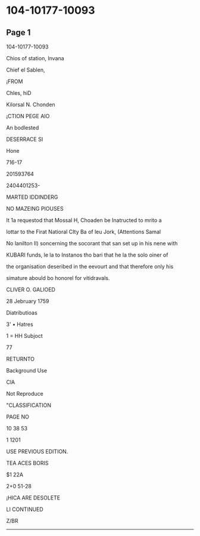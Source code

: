 # 104-10177-10093

## Page 1

104-10177-10093

Chios of station, Invana

Chief el Sablen,

¡FROM

Chles, hiD

Kilorsal N. Chonden

¡CTION PEGE AIO

An bodlested

DESERRACE SI

Hone

716-17

201593764

2404401253-

MARTED IDDINDERG

NO MAZEING PIOUSES

It 1a requestod that Mossal H, Choaden be Inatructed to mrito a

lottar to the Firat Natioral CIty Ba of leu Jork, (Attentions Samal

No lanilton Il) soncerning the socorant that san set up in his nene with

KUBARI funds, le la to Instanos tho bari that he la the solo oiner of

the organisation deseribed in the eevourt and that therefore only his

simature abould bo honorel for vitidravals.

CLIVER O. GALIOED

28 Jebruary 1759

Diatributioas

3' • Hatres

1 = HH Subjoct

77

RETURNTO

Background Use

ClA

Not Reproduce

"CLASSIFICATION

PAGE NO

10 38 53

1 1201

USE PREVIOUS EDITION.

TEA ACES BORIS

$1 22A

2+0 51-28

¡HICA ARE DESOLETE

LI CONTINUED

Z/BR

---

